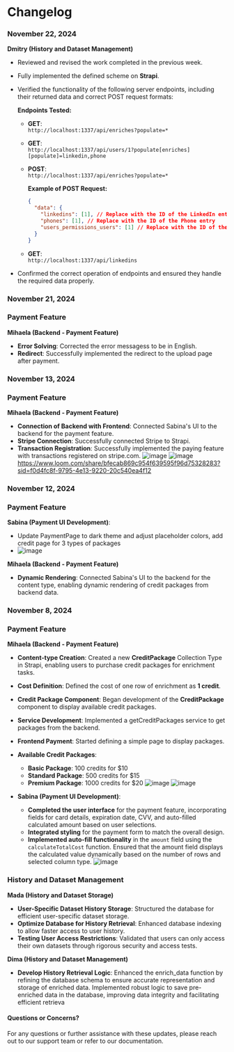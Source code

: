 # Changelog
### November 22, 2024

**Dmitry (History and Dataset Management)**  
- Reviewed and revised the work completed in the previous week.  
- Fully implemented the defined scheme on **Strapi**.  
- Verified the functionality of the following server endpoints, including their returned data and correct POST request formats:  

  **Endpoints Tested:**  
  - **GET**:  
    `http://localhost:1337/api/enriches?populate=*`  
  - **GET**:  
    `http://localhost:1337/api/users/1?populate[enriches][populate]=linkedin,phone`  
  - **POST**:  
    `http://localhost:1337/api/enriches?populate=*`  

    **Example of POST Request:**  
    ```json
    {
      "data": {
        "linkedins": [1], // Replace with the ID of the LinkedIn entry
        "phones": [1], // Replace with the ID of the Phone entry
        "users_permissions_users": [1] // Replace with the ID of the User entry
      }
    }
    ```  

  - **GET**:  
    `http://localhost:1337/api/linkedins`  

- Confirmed the correct operation of endpoints and ensured they handle the required data properly.
### November 21, 2024

### Payment Feature
 
**Mihaela (Backend - Payment Feature)**  
  - **Error Solving**: Corrected the error messagess to be in English.
  - **Redirect**: Successfully implemented the redirect to the upload page after payment.

### November 13, 2024

### Payment Feature
 
**Mihaela (Backend - Payment Feature)**  
  - **Connection of Backend with Frontend**: Connected Sabina's UI to the backend for the payment feature.
  - **Stripe Connection**: Successfully connected Stripe to Strapi.
  - **Transaction Registration**: Successfully implemented the paying feature with transactions registered on stripe.com.
  ![image](https://github.com/user-attachments/assets/3999120a-eefa-4bad-88ef-4144429f42e0)
  ![image](https://github.com/user-attachments/assets/c79bee2c-b1e0-4b51-bc9e-816788540363)
  https://www.loom.com/share/bfecab869c954f639595f96d75328283?sid=f0d4fc8f-9795-4e13-9220-20c540ea4f12


### November 12, 2024

### Payment Feature

**Sabina (Payment UI Development)**:
  - Update PaymentPage to dark theme and adjust placeholder colors, add credit page for 3 types of packages
  - ![image](https://github.com/user-attachments/assets/1fc1a4a1-16e2-43d5-a0bb-0204b4c1bd3b)
 
**Mihaela (Backend - Payment Feature)**  
  - **Dynamic Rendering**: Connected Sabina's UI to the backend for the content type, enabling dynamic rendering of credit packages from backend data.

### November 8, 2024

### Payment Feature

**Mihaela (Backend - Payment Feature)**  
  - **Content-type Creation**: Created a new **CreditPackage** Collection Type in Strapi, enabling users to purchase credit packages for enrichment tasks.
  - **Cost Definition**: Defined the cost of one row of enrichment as **1 credit**.
  - **Credit Package Component**: Began development of the **CreditPackage** component to display available credit packages.
  - **Service Development**: Implemented a getCreditPackages service to get packages from the backend.
  - **Frontend Payment**: Started defining a simple page to display packages.

- **Available Credit Packages**:
  - **Basic Package**: 100 credits for $10
  - **Standard Package**: 500 credits for $15
  - **Premium Package**: 1000 credits for $20
![image](https://github.com/user-attachments/assets/be509220-04c4-484a-8193-61309b280de4)
![image](https://github.com/user-attachments/assets/f12f3d67-9808-4acf-9e73-5235aa64b7be)

- **Sabina (Payment UI Development)**:
  - **Completed the user interface** for the payment feature, incorporating fields for card details, expiration date, CVV, and auto-filled calculated amount based on user selections.
  - **Integrated styling** for the payment form to match the overall design.
  - **Implemented auto-fill functionality** in the `amount` field using the `calculateTotalCost` function. Ensured that the amount field displays the calculated value dynamically based on the number of rows and selected column type.
![image](https://github.com/user-attachments/assets/3c89ca18-b125-4b0e-b2ba-477e8a118ffb)


### History and Dataset Management

**Mada (History and Dataset Storage)**  
- **User-Specific Dataset History Storage**: Structured the database for efficient user-specific dataset storage.
- **Optimize Database for History Retrieval**: Enhanced database indexing to allow faster access to user history.
- **Testing User Access Restrictions**: Validated that users can only access their own datasets through rigorous security and access tests.

**Dima (History and Dataset Management)**  
- **Develop History Retrieval Logic**: Enhanced the enrich_data function by refining the database schema to ensure accurate representation and storage of enriched data. Implemented robust logic to save pre-enriched data in the database, improving data integrity and facilitating efficient retrieva

#### Questions or Concerns?
For any questions or further assistance with these updates, please reach out to our support team or refer to our documentation.
